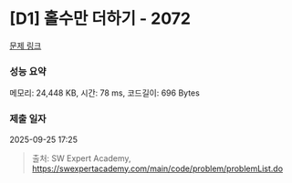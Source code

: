 # [D1] 홀수만 더하기 - 2072 

[문제 링크](https://swexpertacademy.com/main/code/problem/problemDetail.do?contestProbId=AV5QSEhaA5sDFAUq) 

### 성능 요약

메모리: 24,448 KB, 시간: 78 ms, 코드길이: 696 Bytes

### 제출 일자

2025-09-25 17:25



> 출처: SW Expert Academy, https://swexpertacademy.com/main/code/problem/problemList.do
